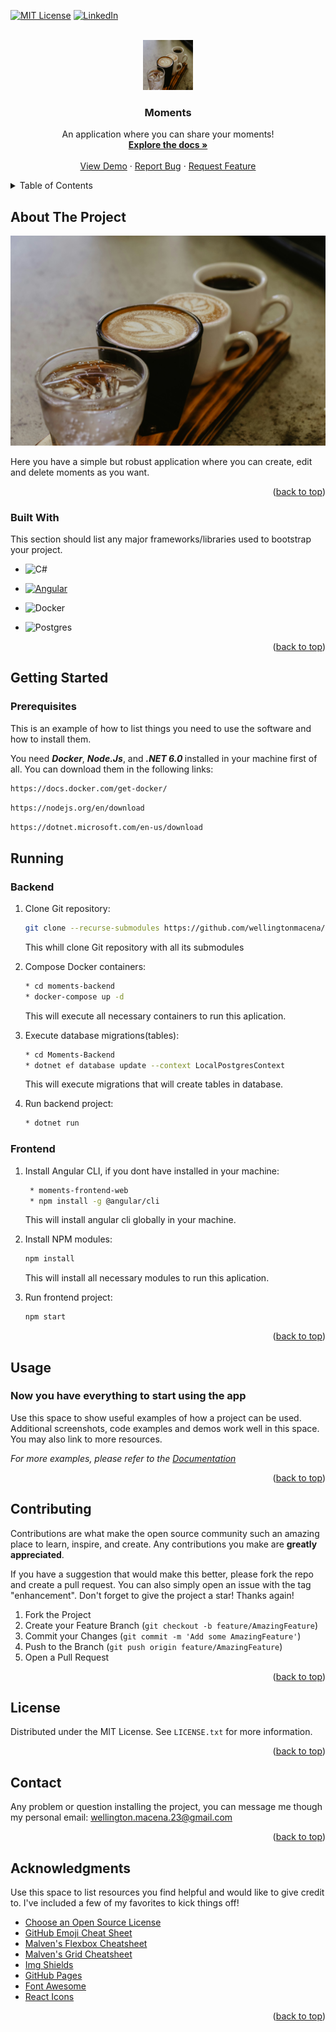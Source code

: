 <a name="readme-top"></a>

[![MIT License][license-shield]][license-url]
[![LinkedIn][linkedin-shield]][linkedin-url]

<br />
<div align="center">
  <a href="https://github.com/wellingtonmacena/moments-app">
    <img src="assets/images/sample-image.jpg" alt="Logo" width="80" height="80">
  </a>

  <h3 align="center">Moments </h3>

  <p align="center">
    An application where you can share your moments!
    <br />
    <a href="https://github.com/wellingtonmacena/moments-app"><strong>Explore the docs »</strong></a>
    <br />
    <br />
    <a href="https://github.com/wellingtonmacena/moments-app">View Demo</a>
    ·
    <a href="https://github.com/wellingtonmacena/moments-app/issues">Report Bug</a>
    ·
    <a href="https://github.com/wellingtonmacena/moments-app/issues">Request Feature</a>
  </p>
</div>


<!-- TABLE OF CONTENTS -->
<details>
  <summary>Table of Contents</summary>
  <ol>
    <li>
      <a href="#about-the-project">About The Project</a>
      <ul>
        <li><a href="#built-with">Built With</a></li>
      </ul>
    </li>
    <li>
      <a href="#getting-started">Getting Started</a>
      <ul>
        <li><a href="#prerequisites">Prerequisites</a></li>
        <li><a href="#installation">Installation</a></li>
      </ul>
    </li>
    <li><a href="#usage">Usage</a></li>
    <li><a href="#contributing">Contributing</a></li>
    <li><a href="#license">License</a></li>
    <li><a href="#contact">Contact</a></li>
    <li><a href="#acknowledgments">Acknowledgments</a></li>
  </ol>
</details>



<!-- ABOUT THE PROJECT -->
## About The Project

![Product Name Screen Shot][product-screenshot]

Here you have a simple but robust application where you can create, edit and delete moments as you want.


<p align="right">(<a href="#readme-top">back to top</a>)</p>



### Built With

This section should list any major frameworks/libraries used to bootstrap your project.

* ![C#](https://img.shields.io/badge/c%23-%23239120.svg?style=for-the-badge&logo=c-sharp&logoColor=white)
* [![Angular][Angular.io]][Angular-url]

* ![Docker](https://img.shields.io/badge/docker-%230db7ed.svg?style=for-the-badge&logo=docker&logoColor=white)

* ![Postgres](https://img.shields.io/badge/postgres-%23316192.svg?style=for-the-badge&logo=postgresql&logoColor=white)
<p align="right">(<a href="#readme-top">back to top</a>)</p>



<!-- GETTING STARTED -->
## Getting Started

### Prerequisites

This is an example of how to list things you need to use the software and how to install them.

You need <b><i>Docker</i></b>, <b><i>Node.Js</i></b>, and <b><i>.NET 6.0 </i></b>installed in your machine first of all. You can download them in the following links:

  ```sh
  https://docs.docker.com/get-docker/
  ```

  ```sh
  https://nodejs.org/en/download
  ```

  ```sh
  https://dotnet.microsoft.com/en-us/download
  ```

## Running
### Backend

1. Clone Git repository:
   ```sh
   git clone --recurse-submodules https://github.com/wellingtonmacena/moments-app
   ```
    This whill clone Git repository with all its submodules

2. Compose Docker containers: 
    ```sh
    * cd moments-backend
    * docker-compose up -d
    ```
    This will execute all necessary containers to run this aplication.

3. Execute database migrations(tables): 
    ```sh
    * cd Moments-Backend
    * dotnet ef database update --context LocalPostgresContext
    ```
    This will execute migrations that will create tables in database.

4. Run backend project: 
    ```sh
    * dotnet run
    ```

### Frontend

1. Install Angular CLI, if you dont have installed in your machine: 
    ```sh
     * moments-frontend-web
     * npm install -g @angular/cli
    ```
    This will install angular cli globally in your machine.

2. Install NPM modules: 
    ```sh
    npm install
    ```
    This will install all necessary modules to run this aplication.

3. Run frontend project: 
    ```sh
    npm start
    ```
<p align="right">(<a href="#readme-top">back to top</a>)</p>



<!-- USAGE EXAMPLES -->
## Usage

### Now you have everything to start using the app

Use this space to show useful examples of how a project can be used. Additional screenshots, code examples and demos work well in this space. You may also link to more resources.

_For more examples, please refer to the [Documentation](https://example.com)_

<p align="right">(<a href="#readme-top">back to top</a>)</p>



<!-- CONTRIBUTING -->
## Contributing

Contributions are what make the open source community such an amazing place to learn, inspire, and create. Any contributions you make are **greatly appreciated**.

If you have a suggestion that would make this better, please fork the repo and create a pull request. You can also simply open an issue with the tag "enhancement".
Don't forget to give the project a star! Thanks again!

1. Fork the Project
2. Create your Feature Branch (`git checkout -b feature/AmazingFeature`)
3. Commit your Changes (`git commit -m 'Add some AmazingFeature'`)
4. Push to the Branch (`git push origin feature/AmazingFeature`)
5. Open a Pull Request

<p align="right">(<a href="#readme-top">back to top</a>)</p>


<!-- LICENSE -->
## License

Distributed under the MIT License. See `LICENSE.txt` for more information.

<p align="right">(<a href="#readme-top">back to top</a>)</p>


<!-- CONTACT -->
## Contact

Any problem or question installing the project, you can message me though my personal email: wellington.macena.23@gmail.com

<p align="right">(<a href="#readme-top">back to top</a>)</p>



<!-- ACKNOWLEDGMENTS -->
## Acknowledgments

Use this space to list resources you find helpful and would like to give credit to. I've included a few of my favorites to kick things off!

* [Choose an Open Source License](https://choosealicense.com)
* [GitHub Emoji Cheat Sheet](https://www.webpagefx.com/tools/emoji-cheat-sheet)
* [Malven's Flexbox Cheatsheet](https://flexbox.malven.co/)
* [Malven's Grid Cheatsheet](https://grid.malven.co/)
* [Img Shields](https://shields.io)
* [GitHub Pages](https://pages.github.com)
* [Font Awesome](https://fontawesome.com)
* [React Icons](https://react-icons.github.io/react-icons/search)

<p align="right">(<a href="#readme-top">back to top</a>)</p>



<!-- MARKDOWN LINKS & IMAGES -->
<!-- https://www.markdownguide.org/basic-syntax/#reference-style-links -->
[license-shield]: https://img.shields.io/github/license/othneildrew/Best-README-Template.svg?style=for-the-badge
[license-url]: https://github.com/othneildrew/Best-README-Template/blob/master/LICENSE.txt
[linkedin-shield]: https://img.shields.io/badge/-LinkedIn-black.svg?style=for-the-badge&logo=linkedin&colorB=555
[linkedin-url]: https://linkedin.com/in/wellington-macena-dev
[product-screenshot]: assets/images/sample-image.jpg
[ASP.NET]: https://img.shields.io/badge/next.js-000000?style=for-the-badge&logo=nextdotjs&logoColor=white
[ASP.NET-url]: https://dotnet.microsoft.com/pt-br/apps/aspnet
[Angular.io]: https://img.shields.io/badge/Angular-DD0031?style=for-the-badge&logo=angular&logoColor=white
[Angular-url]: https://angular.io/